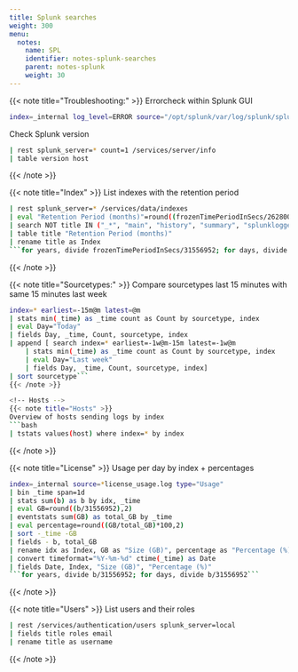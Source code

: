 ```yaml
---
title: Splunk searches
weight: 300
menu:
  notes:
    name: SPL
    identifier: notes-splunk-searches
    parent: notes-splunk
    weight: 30
---
```


<div style="display: block; width: 100%; max-width: none;">

<!-- Troubleshooting:  -->
{{< note title="Troubleshooting:" >}}
Errorcheck within Splunk GUI
```bash
index=_internal log_level=ERROR source="/opt/splunk/var/log/splunk/splunkd.log"
```
Check Splunk version
```bash
| rest splunk_server=* count=1 /services/server/info 
| table version host
```
{{< /note >}}

<!-- Index -->
{{< note title="Index" >}}
List indexes with the retention period
```bash
| rest splunk_server=* /services/data/indexes 
| eval "Retention Period (months)"=round((frozenTimePeriodInSecs/2628000),0)
| search NOT title IN ("_*", "main", "history", "summary", "splunklogger") 
| table title "Retention Period (months)" 
| rename title as Index
```for years, divide frozenTimePeriodInSecs/31556952; for days, divide frozenTimePeriodInSecs/86400```
```
{{< /note >}}

<!-- Sourcetype  -->
{{< note title="Sourcetypes:" >}}
Compare sourcetypes last 15 minutes with same 15 minutes last week
```bash
index=* earliest=-15m@m latest=@m
| stats min(_time) as _time count as Count by sourcetype, index
| eval Day="Today" 
| fields Day, _time, Count, sourcetype, index
| append [ search index=* earliest=-1w@m-15m latest=-1w@m 
    | stats min(_time) as _time count as Count by sourcetype, index
    | eval Day="Last week" 
    | fields Day, _time, Count, sourcetype, index] 
| sort sourcetype```
{{< /note >}}

<!-- Hosts -->
{{< note title="Hosts" >}}
Overview of hosts sending logs by index
```bash
| tstats values(host) where index=* by index
```
{{< /note >}}

<!-- License -->
{{< note title="License" >}}
Usage per day by index + percentages
```bash
index=_internal source=*license_usage.log type="Usage"
| bin _time span=1d
| stats sum(b) as b by idx, _time
| eval GB=round((b/31556952),2)
| eventstats sum(GB) as total_GB by _time
| eval percentage=round((GB/total_GB)*100,2)
| sort -_time -GB
| fields - b, total_GB
| rename idx as Index, GB as "Size (GB)", percentage as "Percentage (%)"
| convert timeformat="%Y-%m-%d" ctime(_time) as Date
| fields Date, Index, "Size (GB)", "Percentage (%)"
```for years, divide b/31556952; for days, divide b/31556952```
```
{{< /note >}}

<!-- Users -->
{{< note title="Users" >}}
List users and their roles
```bash
| rest /services/authentication/users splunk_server=local
| fields title roles email
| rename title as username
```
{{< /note >}}

</div>